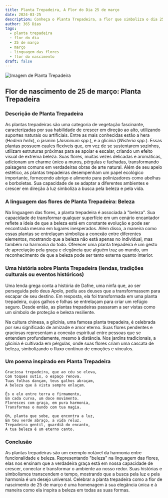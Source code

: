 ```yaml
---
title: Planta Trepadeira, A Flor do Dia 25 de março
date: 2024-03-25
description: Conheça o Planta Trepadeira, a flor que simboliza o dia 25 de março e seu significado 'Beleza'. Explore a beleza e o simbolismo desta flor encantadora.
author: 365 Dias
tags:
  - planta trepadeira
  - flor do dia
  - 25 de março
  - março
  - linguagem das flores
  - flor do nascimento
draft: false
---
```


![Imagem de Planta Trepadeira](https://cdn.pixabay.com/photo/2016/06/12/22/30/wall-1453158_640.jpg#center)


## Flor de nascimento de 25 de março: Planta Trepadeira

### Descrição de Planta Trepadeira

As plantas trepadeiras são uma categoria de vegetação fascinante, caracterizadas por sua habilidade de crescer em direção ao alto, utilizando suportes naturais ou artificiais. Entre as mais conhecidas estão a hera (_Hedera helix_), o jasmim (_Jasminum spp._), e a glicínia (_Wisteria spp._). Essas plantas possuem caules flexíveis que, em vez de se sustentarem sozinhos, utilizam estruturas próximas para se apoiar e escalar, criando um efeito visual de extrema beleza. Suas flores, muitas vezes delicadas e aromáticas, adicionam um charme único a muros, pérgulas e fachadas, transformando paisagens comuns em verdadeiras obras de arte natural. Além de seu apelo estético, as plantas trepadeiras desempenham um papel ecológico importante, fornecendo abrigo e alimento para polinizadores como abelhas e borboletas. Sua capacidade de se adaptar a diferentes ambientes e crescer em direção à luz simboliza a busca pela beleza e pela vida.

### A linguagem das flores de Planta Trepadeira: Beleza

Na linguagem das flores, a planta trepadeira é associada à "beleza". Sua capacidade de transformar qualquer superfície em um cenário encantador reflete a ideia de que a beleza está em constante evolução e pode ser encontrada mesmo em lugares inesperados. Além disso, a maneira como essas plantas se entrelaçam simboliza a conexão entre diferentes elementos, mostrando que a beleza não está apenas no individual, mas também na harmonia do todo. Oferecer uma planta trepadeira é um gesto de apreciação pela graça e elegância que alguém traz ao mundo, um reconhecimento de que a beleza pode ser tanto externa quanto interior.

### Uma história sobre Planta Trepadeira (lendas, tradições culturais ou eventos históricos)

Uma lenda grega conta a história de Dafne, uma ninfa que, ao ser perseguida pelo deus Apolo, pediu aos deuses que a transformassem para escapar de seu destino. Em resposta, ela foi transformada em uma planta trepadeira, cujos galhos e folhas se entrelaçam para criar um refúgio seguro. Desde então, as plantas trepadeiras passaram a ser vistas como um símbolo de proteção e beleza resiliente.

Na cultura chinesa, a glicínia, uma famosa planta trepadeira, é celebrada por seu significado de amizade e amor eterno. Suas flores pendentes e graciosas representam a conexão espiritual entre pessoas que se entendem profundamente, mesmo à distância. Nos jardins tradicionais, a glicínia é cultivada em pérgulas, onde suas flores criam uma cascata de beleza, simbolizando o fluxo contínuo de emoções e vínculos.

### Um poema inspirado em Planta Trepadeira

```
Graciosa trepadeira, que ao céu se eleva,  
Com toques sutis, o espaço renova.  
Tuas folhas dançam, teus galhos abraçam,  
A beleza que à vista sempre enlaçam.  

És o elo entre terra e firmamento,  
Em cada curva, um doce movimento.  
Floresces com graça, em pura harmonia,  
Transformas o mundo com tua magia.  

Oh, planta que sobe, que encontra a luz,  
Em teu verde abraço, a vida reluz.  
Trepadeira gentil, guardiã do encanto,  
A tua beleza é um eterno canto.
```

### Conclusão

As plantas trepadeiras são um exemplo notável da harmonia entre funcionalidade e beleza. Representando "beleza" na linguagem das flores, elas nos ensinam que a verdadeira graça está em nossa capacidade de crescer, conectar e transformar o ambiente ao nosso redor. Suas histórias e simbolismos transcendem o tempo, mostrando que a busca pela luz e pela harmonia é um desejo universal. Celebrar a planta trepadeira como a flor de nascimento de 25 de março é uma homenagem à sua elegância única e à maneira como ela inspira a beleza em todas as suas formas.
